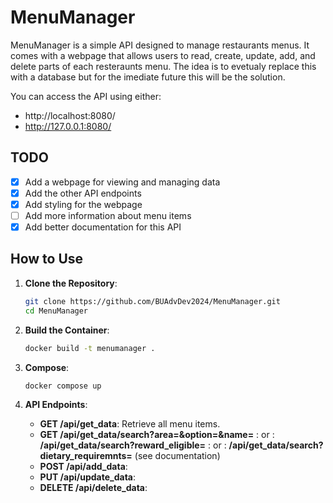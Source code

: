 # MenuManager

MenuManager is a simple API designed to manage restaurants menus. It comes with a webpage that allows users to read, create, update, add, and delete parts of each resteraunts menu. The idea is to evetualy replace this with a database but for the imediate future this will be the solution.

You can access the API using either:
- http://localhost:8080/
- http://127.0.0.1:8080/

## TODO

- [x] Add a webpage for viewing and managing data
- [x] Add the other API endpoints
- [x] Add styling for the webpage
- [ ] Add more information about menu items
- [X] Add better documentation for this API

## How to Use

1. **Clone the Repository**:
    ```sh
    git clone https://github.com/BUAdvDev2024/MenuManager.git
    cd MenuManager
    ```

2. **Build the Container**:
    ```sh
    docker build -t menumanager .
    ```

3. **Compose**:
    ```sh
    docker compose up
    ```

4. **API Endpoints**:
    - **GET /api/get_data**: Retrieve all menu items.
    - **GET /api/get_data/search?area=&option=&name=** : or : **/api/get_data/search?reward_eligible=** : or : **/api/get_data/search?dietary_requiremnts=** (see documentation)
    - **POST /api/add_data**:
    - **PUT /api/update_data**:
    - **DELETE /api/delete_data**:
